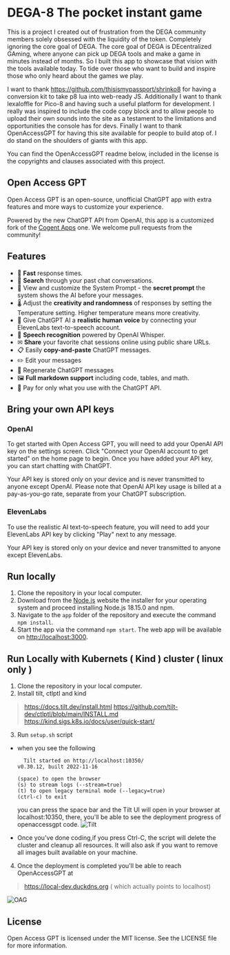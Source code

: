 # DEGA-8 The pocket instant game

This is a project I created out of frustration from the DEGA community members solely obsessed with the liquidity of the token. Completely ignoring the core goal of DEGA. The core goal of DEGA is DEcentralized GAming, where anyone can pick up DEGA tools and make a game in minutes instead of months. So I built this app to showcase that vision with the tools available today. To tide over those who want to build and inspire those who only heard about the games we play.

I want to thank https://github.com/thisismypassport/shrinko8 for having a conversion kit to take p8 lua into web-ready JS. Additionally I want to thank lexaloffle for Pico-8 and having such a useful platform for development. I really was inspired to include the code copy block and to allow people to upload their own sounds into the site as a testament to the limitations and opportunities the console has for devs. Finally I want to thank OpenAccessGPT for having this site available for people to build atop of. I do stand on the shoulders of giants with this app. 

You can find the OpenAccessGPT readme below, included in the license is the copyrights and clauses associated with this project.


## Open Access GPT

Open Access GPT is an open-source, unofficial ChatGPT app with extra features and more ways to customize your experience.

Powered by the new ChatGPT API from OpenAI, this app is a customized fork of the [Cogent Apps](https://github.com/cogentapps/chat-with-gpt) one. We welcome pull requests from the community!

## Features

-   🚀 **Fast** response times.
-   🔎 **Search** through your past chat conversations.
-   📄 View and customize the System Prompt - the **secret prompt** the system shows the AI before your messages.
-   🌡 Adjust the **creativity and randomness** of responses by setting the Temperature setting. Higher temperature means more creativity.
-   💬 Give ChatGPT AI a **realistic human voice** by connecting your ElevenLabs text-to-speech account.
-   🎤 **Speech recognition** powered by OpenAI Whisper.
-   ✉ **Share** your favorite chat sessions online using public share URLs.
-   📋 Easily **copy-and-paste** ChatGPT messages.
-   ✏️ Edit your messages
-   🔁 Regenerate ChatGPT messages
-   🖼 **Full markdown support** including code, tables, and math.
-   🫰 Pay for only what you use with the ChatGPT API.

## Bring your own API keys

### OpenAI

To get started with Open Access GPT, you will need to add your OpenAI API key on the settings screen. Click "Connect your OpenAI account to get started" on the home page to begin. Once you have added your API key, you can start chatting with ChatGPT.

Your API key is stored only on your device and is never transmitted to anyone except OpenAI. Please note that OpenAI API key usage is billed at a pay-as-you-go rate, separate from your ChatGPT subscription.

### ElevenLabs

To use the realistic AI text-to-speech feature, you will need to add your ElevenLabs API key by clicking "Play" next to any message.

Your API key is stored only on your device and never transmitted to anyone except ElevenLabs.

## Run locally

1. Clone the repository in your local computer.
2. Download from the [Node.js](https://nodejs.org/en) website the installer for your operating system and proceed installing  Node.js 18.15.0 and npm.
3. Navigate to the `app` folder of the repository and execute the command `npm install`.
4. Start the app via the command `npm start`. The web app will be available on [http://localhost:3000](http://localhost:3000).

## Run Locally with Kubernets ( Kind ) cluster ( linux only )
1. Clone the repository in your local computer.
2. Install tilt, ctlptl and kind 
> https://docs.tilt.dev/install.html
> https://github.com/tilt-dev/ctlptl/blob/main/INSTALL.md
> https://kind.sigs.k8s.io/docs/user/quick-start/

3. Run `setup.sh` script
  - when you see the following
    ```
      Tilt started on http://localhost:10350/
    v0.30.12, built 2022-11-16

    (space) to open the browser
    (s) to stream logs (--stream=true)
    (t) to open legacy terminal mode (--legacy=true)
    (ctrl-c) to exit
    ```

    you can press the space bar and the Tilt UI will open in your browser at localhost:10350,
    there, you'll be able to see the deployment progress of openaccessgpt code.
    ![Tilt](doc/tilt.png)
  - Once you've done coding,if you press Ctrl-C, the script will delete the cluster and
  	cleanup all resources.
  	It will also ask if you want to remove all images built available on your machine.

4. Once the deployment is completed you'll be able to reach OpenAccessGPT at
> https://local-dev.duckdns.org ( which actually points to localhost)

![OAG](doc/openaccessgpt.png)

## License

Open Access GPT is licensed under the MIT license. See the LICENSE file for more information.

